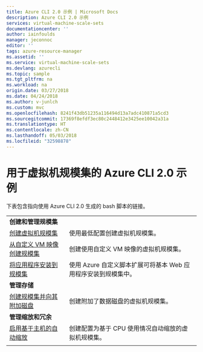 ```yaml
---
title: Azure CLI 2.0 示例 | Microsoft Docs
description: Azure CLI 2.0 示例
services: virtual-machine-scale-sets
documentationcenter: ''
author: iainfoulds
manager: jeconnoc
editor: ''
tags: azure-resource-manager
ms.assetid: ''
ms.service: virtual-machine-scale-sets
ms.devlang: azurecli
ms.topic: sample
ms.tgt_pltfrm: na
ms.workload: na
origin.date: 03/27/2018
ms.date: 04/24/2018
ms.author: v-junlch
ms.custom: mvc
ms.openlocfilehash: 8241f43db51235a116494d13a7adc410871a5cd3
ms.sourcegitcommit: 17369f8efdf3ec80c2448412e3425ee10042a31a
ms.translationtype: HT
ms.contentlocale: zh-CN
ms.lasthandoff: 05/03/2018
ms.locfileid: "32598878"
---
```

# <a name="azure-cli-20-samples-for-virtual-machine-scale-sets"></a>用于虚拟机规模集的 Azure CLI 2.0 示例

下表包含指向使用 Azure CLI 2.0 生成的 bash 脚本的链接。

| | |
|---|---|
|**创建和管理规模集**||
| [创建虚拟机规模集](scripts/cli-sample-create-simple-scale-set.md?toc=%2fcli%2fazure%2ftoc.json) | 使用最低配置创建虚拟机规模集。 |
| [从自定义 VM 映像创建规模集](scripts/cli-sample-create-scale-set-from-custom-image.md?toc=%2fcli%2fmodule%2ftoc.json) | 创建使用自定义 VM 映像的虚拟机规模集。 |
| [将应用程序安装到规模集](scripts/cli-sample-install-apps.md?toc=%2fcli%2fmodule%2ftoc.json) | 使用 Azure 自定义脚本扩展可将基本 Web 应用程序安装到规模集中。 |
|**管理存储**||
| [创建规模集并向其附加磁盘](scripts/cli-sample-attach-disks.md?toc=%2fcli%2fmodule%2ftoc.json) | 创建附加了数据磁盘的虚拟机规模集。 |
|**管理缩放和冗余**||
| [启用基于主机的自动缩放](scripts/cli-sample-enable-autoscale.md?toc=%2fcli%2fazure%2ftoc.json) | 创建配置为基于 CPU 使用情况自动缩放的虚拟机规模集。 |
| | |

